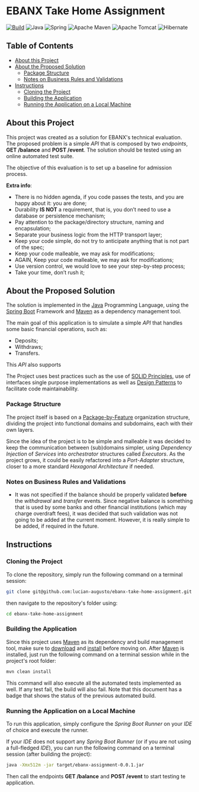 # EBANX Take Home Assignment
[![Build](https://github.com/lucian-augusto/ebanx-take-home-assignment/actions/workflows/Build.yml/badge.svg)](https://github.com/lucian-augusto/ebanx-take-home-assignment/actions/workflows/Build.yml)
![Java](https://img.shields.io/badge/java-%23ED8B00.svg?style=for-the-badge&logo=openjdk&logoColor=white)
![Spring](https://img.shields.io/badge/spring-%236DB33F.svg?style=for-the-badge&logo=spring&logoColor=white)
![Apache Maven](https://img.shields.io/badge/Apache%20Maven-C71A36?style=for-the-badge&logo=Apache%20Maven&logoColor=white)
![Apache Tomcat](https://img.shields.io/badge/apache%20tomcat-%23F8DC75.svg?style=for-the-badge&logo=apache-tomcat&logoColor=black)
![Hibernate](https://img.shields.io/badge/Hibernate-59666C?style=for-the-badge&logo=Hibernate&logoColor=white)
## Table of Contents
- [About this Project](#about-this-project)
- [About the Proposed Solution](#about-the-proposed-solution)
  - [Package Structure](#package-structure)
  - [Notes on Business Rules and Validations](#notes-on-business-rules-and-validations)
- [Instructions](#instructions)
  - [Cloning the Project](#cloning-the-project)
  - [Building the Application](#building-the-application)
  - [Running the Application on a Local Machine](#running-the-application-on-a-local-machine)

## About this Project
This project was created as a solution for EBANX's technical evaluation.
The proposed problem is a simple _API_ that is composed by two _endpoints_, **GET /balance** and **POST /event**.
The solution should be tested using an online automated test suite.

The objective of this evaluation is to set up a baseline for admission process.

**Extra info**:
- There is no hidden agenda, if you code passes the tests, and you are happy about it:  you are done;
- Durability **IS NOT** a requirement, that is, you don’t need to use a database or persistence mechanism;
- Pay attention to the package/directory structure, naming and encapsulation;
- Separate your business logic from the HTTP transport layer;
- Keep your code simple, do not try to anticipate anything that is not part of the spec;
- Keep your code malleable, we may ask for modifications;
- AGAIN, Keep your code malleable, we may ask for modifications;
- Use version control, we would love to see your step-by-step process;
- Take your time, don’t rush it;

## About the Proposed Solution
The solution is implemented in the [Java](https://www.oracle.com/java/) Programming Language, using the [Spring Boot](https://spring.io/projects/spring-boot) Framework and [Maven](https://maven.apache.org/) as a dependency management tool.

The main goal of this application is to simulate a simple _API_ that handles some basic financial operations, such as:
- Deposits;
- Withdraws;
- Transfers.

This _API_ also supports 

The Project uses best practices such as the use of [SOLID Principles](https://www.baeldung.com/solid-principles), use of interfaces single purpose implementations as well as [Design Patterns](https://refactoring.guru/design-patterns) to facilitate code maintainability.

### Package Structure
The project itself is based on a [Package-by-Feature](http://www.javapractices.com/topic/TopicAction.do?Id=205) organization structure, dividing the project into functional domains and subdomains, each with their own layers.

Since the idea of the project is to be simple and malleable it was decided to keep the communication between (sub)domains simpler, using _Dependency Injection_ of _Services_ into _orchestrator_ structures called _Executors_.
As the project grows, it could be easily refactored into a _Port_-_Adapter_ structure, closer to a more standard _Hexagonal Architecture_ if needed.

### Notes on Business Rules and Validations
- It was not specified if the balance should be properly validated **before** the _withdrawal_ and _transfer_ events. 
Since negative balance is something that is used by some banks and other financial institutions (which may charge overdraft fees), it was decided that such validation was not going to be added at the current moment.
However, it is really simple to be added, if required in the future. 

## Instructions
### Cloning the Project
To clone the repository, simply run the following command on a terminal session:

```bash
git clone git@github.com:lucian-augusto/ebanx-take-home-assignment.git
```

then navigate to the repository's folder using:

```bash
cd ebanx-take-home-assignment
```

### Building the Application
Since this project uses [Maven](https://maven.apache.org/) as its dependency and build management tool, make sure to [download](https://maven.apache.org/download.cgi) and [install](https://maven.apache.org/install.html) before moving on.
After [Maven](https://maven.apache.org/) is installed, just run the following command on a terminal session while in the project's root folder:

```bash
mvn clean install
```

This command will also execute all the automated tests implemented as well. If any test fail, the build will also fail. Note that this document has a badge that shows the status of the previous automated build.

### Running the Application on a Local Machine
To run this application, simply configure the _Spring Boot Runner_ on your _IDE_ of choice and execute the runner.

If your _IDE_ does not support any _Spring Boot Runner_ (or if you are not using a full-fledged _IDE_), you can run the following command on a terminal session (after building the project):

```bash
java -Xmx512m -jar target/ebanx-assignment-0.0.1.jar
```

Then call the endpoints **GET /balance** and **POST /event** to start testing te application.